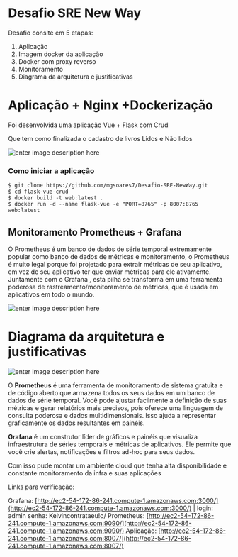 # Desafio SRE New Way

Desafio consite em 5 etapas:

1. Aplicação
2. Imagem docker da aplicação 
3. Docker  com proxy reverso
4. Monitoramento 
5. Diagrama da arquitetura e justificativas


# Aplicação + Nginx +Dockerização

Foi desenvolvida uma aplicação Vue + Flask com Crud

Que tem como finalizada o cadastro de livros Lidos e Não lidos

![enter image description here](https://i.imgur.com/G79oq22.gif)

### Como iniciar a aplicação

    $ git clone https://github.com/mgsoares7/Desafio-SRE-NewWay.git
    $ cd flask-vue-crud
    $ docker build -t web:latest .
    $ docker run -d --name flask-vue -e "PORT=8765" -p 8007:8765 web:latest


## Monitoramento Prometheus + Grafana

O Prometheus é um banco de dados de série temporal extremamente popular como banco de dados de métricas e monitoramento, o Prometheus é muito legal porque foi projetado para extrair métricas de seu aplicativo, em vez de seu aplicativo ter que enviar métricas para ele ativamente. Juntamente com o Grafana , esta pilha se transforma em uma ferramenta poderosa de rastreamento/monitoramento de métricas, que é usada em aplicativos em todo o mundo.

![enter image description here](https://i.imgur.com/CPGA2rn.png)


# Diagrama da arquitetura e justificativas

![enter image description here](https://i.imgur.com/o55NSAY.png)

O **Prometheus** é uma ferramenta de monitoramento de sistema gratuita e de código aberto que armazena todos os seus dados em um banco de dados de série temporal. Você pode ajustar facilmente a definição de suas métricas e gerar relatórios mais precisos, pois oferece uma linguagem de consulta poderosa e dados multidimensionais. Isso ajuda a representar graficamente os dados resultantes em painéis.

**Grafana** é um construtor líder de gráficos e painéis que visualiza infraestrutura de séries temporais e métricas de aplicativos. Ele permite que você crie alertas, notificações e filtros ad-hoc para seus dados.

Com isso pude montar um ambiente cloud que tenha alta disponibilidade e constante monitoramento da infra e suas aplicações

Links para verificação:

Grafana: [http://ec2-54-172-86-241.compute-1.amazonaws.com:3000/](http://ec2-54-172-86-241.compute-1.amazonaws.com:3000/) | login: admin senha: Kelvincontrataeu!o/
Prometheus: [http://ec2-54-172-86-241.compute-1.amazonaws.com:9090/](http://ec2-54-172-86-241.compute-1.amazonaws.com:9090/)
Aplicação: [http://ec2-54-172-86-241.compute-1.amazonaws.com:8007/](http://ec2-54-172-86-241.compute-1.amazonaws.com:8007/)
